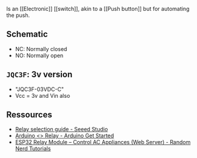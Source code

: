 Is an [[Electronic]] [[switch]], akin to a [[Push button]] but for automating the push.
## Schematic
- NC: Normally closed
- NO: Normally open
## `JQC3F`: 3v version
- "JQC3F-03VDC-C"
- Vcc = 3v and Vin also
## Ressources
- [Relay selection guide - Seeed Studio](https://wiki.seeedstudio.com/Seeed_Relay_Page/)
- [Arduino <> Relay - Arduino Get Started](https://arduinogetstarted.com/tutorials/arduino-relay)
- [ESP32 Relay Module – Control AC Appliances (Web Server) - Random Nerd Tutorials](https://randomnerdtutorials.com/esp32-relay-module-ac-web-server/)
